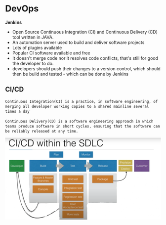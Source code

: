 # DevOps

**Jenkins**
- Open Source Continuous Integration (CI) and Continuous Delivery (CD) tool written in JAVA.
- An automation server used to build and deliver software projects
- Lots of plugins available
- Popular CI software available and free 
- It doesn't merge code nor it resolves code conflicts, that's still for good the developer to do.
- developers should push their changes to a version control, which should  then be build and tested - which can be done by Jenkins

## CI/CD

```
Continuous Integration(CI) is a practice, in software engineering, of merging all developer working copies to a shared mainline several times a day

Continuous Delivery(CD) is a software engineering approach in which teams produce software in short cycles, ensuring that the software can be reliably released at any time.
```
![Flow Diagram](ci-cd.png)
